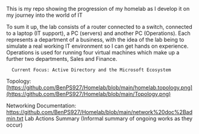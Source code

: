 This is my repo showing the progression of my homelab as I develop it on my journey into the world of IT

To sum it up, the lab consists of a router connected to a switch, connected to a laptop (IT support), a PC (servers) and another PC (Operations). Each represents a department of a business, with the idea of the lab being to simulate a real working IT environment so I can get hands on experience. Operations is used for running four virtual machines which make up a further two departments, Sales and Finance. 
                                    
      Current Focus: Active Directory and the Microsoft Ecosystem
      
                                    

Topology: [https://github.com/BenPS927/Homelab/blob/main/homelab.topology.png](https://github.com/BenPS927/Homelab/blob/main/Topology.png)

Networking Documentation: https://github.com/BenPS927/Homelab/blob/main/network%20doc%2Badmin.txt
Lab Actions Summary (Informal summary of ongoing works as they occur)
